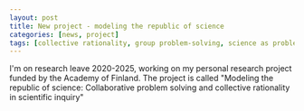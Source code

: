 ```yaml
---
layout: post
title: New project - modeling the republic of science
categories: [news, project]
tags: [collective rationality, group problem-solving, science as problem-solving]
---
```

I'm on research leave 2020-2025, working on my personal research project funded by the Academy of Finland. The project is called  "Modeling the republic of science: Collaborative problem solving and collective rationality in scientific inquiry"

<!--more-->
